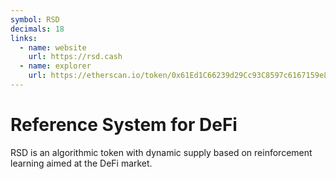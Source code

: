 ```yaml
---
symbol: RSD
decimals: 18
links:
  - name: website
    url: https://rsd.cash
  - name: explorer
    url: https://etherscan.io/token/0x61Ed1C66239d29Cc93C8597c6167159e8F69a823
---
```


# Reference System for DeFi

RSD is an algorithmic token with dynamic supply based on reinforcement learning aimed at the DeFi market.
